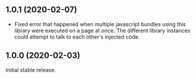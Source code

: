 ## 1.0.1 (2020-02-07)

- Fixed error that happened when multiple javascript bundles using this library were executed on a page at once. The different library instances could attempt to talk to each other's injected code.

## 1.0.0 (2020-02-03)

Initial stable release.
